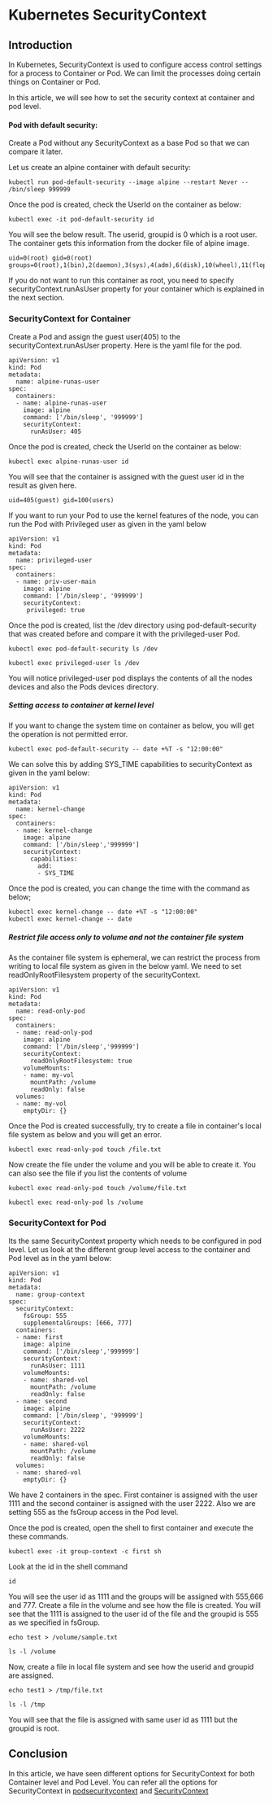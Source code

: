 # Kubernetes SecurityContext

## Introduction
In Kubernetes, SecurityContext is used to configure access control settings for a process to Container or Pod. We can limit the processes doing certain things on Container or Pod.

In this article, we will see how to set the security context at container and pod level.

#### Pod with default security:
Create a Pod without any SecurityContext as a base Pod so that we can  compare it later.

Let us create an alpine container with default security:
```
kubectl run pod-default-security --image alpine --restart Never -- /bin/sleep 999999
```
Once the pod is created, check the UserId on the container as below:
```
kubectl exec -it pod-default-security id
```
You will see the below result. The userid, groupid is 0 which is a root user. The container gets this information from the docker file of alpine image.
```
uid=0(root) gid=0(root) groups=0(root),1(bin),2(daemon),3(sys),4(adm),6(disk),10(wheel),11(floppy),20(dialout),26(tape),27(video)

```
If you do not want to run this container as root, you need to specify securityContext.runAsUser property for your container which is explained in the next section.

### SecurityContext for Container
Create a Pod and assign the guest user(405) to the securityContext.runAsUser property. Here is the yaml file for the pod.

```
apiVersion: v1
kind: Pod
metadata:
  name: alpine-runas-user
spec:
  containers:
  - name: alpine-runas-user
    image: alpine
    command: ['/bin/sleep', '999999']
    securityContext:
      runAsUser: 405
```
Once the pod is created, check the UserId on the container as below:
```
kubectl exec alpine-runas-user id
```
You will see that the container is assigned with the guest user id in the result as given here.

```
uid=405(guest) gid=100(users)
```
If you want to run your Pod to use the kernel features of the node, you can run the Pod with Privileged user as given in the yaml below

```
apiVersion: v1
kind: Pod
metadata:
  name: privileged-user
spec:
  containers:
  - name: priv-user-main
    image: alpine
    command: ['/bin/sleep', '999999']
    securityContext:
     privileged: true
```
Once the pod is created, list the /dev directory using pod-default-security that was created before and compare it with the privileged-user Pod.

```
kubectl exec pod-default-security ls /dev

kubectl exec privileged-user ls /dev
```

You will notice privileged-user pod displays the contents of all the nodes devices and also the Pods devices directory.

##### Setting access to container at kernel level
If you want to change the system time on container as below, you will get the operation is not permitted error.

```
kubectl exec pod-default-security -- date +%T -s "12:00:00"
```
We can solve this by adding SYS_TIME capabilities to securityContext as given in the yaml below:

```
apiVersion: v1
kind: Pod
metadata:
  name: kernel-change
spec:
  containers:
  - name: kernel-change
    image: alpine
    command: ['/bin/sleep','999999']
    securityContext:
      capabilities:
        add:
        - SYS_TIME
```
Once the pod is created, you can change the time with the command as below;
```
kubectl exec kernel-change -- date +%T -s "12:00:00"
kubectl exec kernel-change -- date
```
##### Restrict file access only to volume and not the container file system

As the container file system is ephemeral, we can restrict the process from writing to local file system as given in the below yaml. We need to set readOnlyRootFilesystem property of the securityContext.

```
apiVersion: v1
kind: Pod
metadata:
  name: read-only-pod
spec:
  containers:
  - name: read-only-pod
    image: alpine
    command: ['/bin/sleep','999999']
    securityContext:
      readOnlyRootFilesystem: true
    volumeMounts:
    - name: my-vol
      mountPath: /volume
      readOnly: false
  volumes:
  - name: my-vol
    emptyDir: {}
```
Once the Pod is created successfully, try to create a file in container's local file system as below and you will get an error.
```
kubectl exec read-only-pod touch /file.txt
```
Now create the file under the volume and you will be able to create it. You can also see the file if you list the contents of volume

```
kubectl exec read-only-pod touch /volume/file.txt

kubectl exec read-only-pod ls /volume
```
### SecurityContext for Pod
Its the same SecurityContext property which needs to be configured in pod level. Let us look at the different group level access to the container and Pod level as in the yaml below:

```
apiVersion: v1
kind: Pod
metadata:
  name: group-context
spec:
  securityContext:
    fsGroup: 555
    supplementalGroups: [666, 777]
  containers:
  - name: first
    image: alpine
    command: ['/bin/sleep','999999']
    securityContext:
      runAsUser: 1111
    volumeMounts:
    - name: shared-vol
      mountPath: /volume
      readOnly: false
  - name: second
    image: alpine
    command: ['/bin/sleep', '999999']
    securityContext:
      runAsUser: 2222
    volumeMounts:
    - name: shared-vol
      mountPath: /volume
      readOnly: false
  volumes:
  - name: shared-vol
    emptyDir: {}
```

We have 2 containers in the spec. First container is assigned with the user 1111 and the second container is assigned with the user 2222. Also we are setting 555 as the fsGroup access in the Pod level.

Once the pod is created, open the shell to first container and execute the these commands.
```
kubectl exec -it group-context -c first sh
```
Look at the id in the shell command
```
id
```
You will see the user id as 1111 and the groups will be assigned with 555,666 and 777.
Create a file in the volume and see how the file is created. You will see that the 1111 is assigned to the user id of the file and the groupid is 555 as we specified in fsGroup.
```
echo test > /volume/sample.txt

ls -l /volume
```

Now, create a file in local file system and see how the userid and groupid are assigned.

```
echo test1 > /tmp/file.txt

ls -l /tmp
```
You will see that the file is assigned with same user id as 1111 but the groupid is root.

## Conclusion
In this article, we have seen different options for SecurityContext for both Container level and Pod Level. You can refer all the options for SecurityContext in [podsecuritycontext](https://kubernetes.io/docs/reference/generated/kubernetes-api/v1.17/#podsecuritycontext-v1-core)
and [SecurityContext](https://kubernetes.io/docs/reference/generated/kubernetes-api/v1.17/#securitycontext-v1-core)
